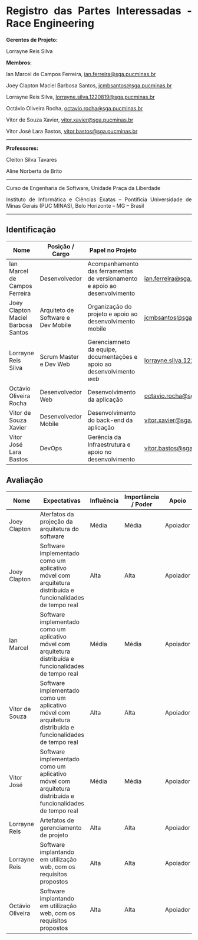 <div align="justify">

# Registro das Partes Interessadas - Race Engineering



**Gerentes de Projeto:**

Lorrayne Reis Silva

**Membros:**

Ian Marcel de Campos Ferreira, ian.ferreira@sga.pucminas.br

Joey Clapton Maciel Barbosa Santos, jcmbsantos@sga.pucminas.br

Lorrayne Reis Silva, lorrayne.silva.1220819@sga.pucminas.br

Octávio Oliveira Rocha, octavio.rocha@sga.pucminas.br

Vitor de Souza Xavier, vitor.xavier@sga.pucminas.br

Vitor José Lara Bastos, vitor.bastos@sga.pucminas.br

---

**Professores:**

Cleiton Silva Tavares


Aline Norberta de Brito

---

Curso de Engenharia de Software, Unidade Praça da Liberdade

Instituto de Informática e Ciências Exatas – Pontifícia Universidade de Minas Gerais (PUC MINAS), Belo Horizonte – MG – Brasil

---

## Identificação

| Nome | Posição / Cargo | Papel no Projeto | Email | Telefone
| --- | --- | --- | --- | --- |
| Ian Marcel de Campos Ferreira  | Desenvolvedor | Acompanhamento das ferramentas de versionamento e apoio ao desenvolvimento | ian.ferreira@sga.pucminas.br  | 31 99108-0373
| Joey Clapton Maciel Barbosa Santos  | Arquiteto de Software e Dev Mobile| Organização do projeto e apoio ao desenvolvimento mobile  | jcmbsantos@sga.pucminas.br  | 31 99381-4531
| Lorrayne Reis Silva  | Scrum Master e Dev Web  | Gerenciamneto da equipe, documentações e apoio ao desenvolvimento *web*  | lorrayne.silva.1220819@sga.pucminas.br  | 31 97520-9457
| Octávio Oliveira Rocha  | Desenvolvedor Web  | Desenvolvimento da aplicação  | octavio.rocha@sga.pucminas.br  | 31 9234-7077
| Vitor de Souza Xavier  | Desenvolvedor Mobile  | Desenvolvimento do back-end da aplicação  | vitor.xavier@sga.pucminas.br  | 31 99102-4051
| Vitor José Lara Bastos  | DevOps  | Gerência da Infraestrutura e apoio no desenvolvimento  | vitor.bastos@sga.pucminas.br  | 31 99666-6120

## Avaliação

| Nome | Expectativas | Influência | Importância / Poder | Apoio | Observações |
| --- | --- | --- | --- | --- | --- |
| Joey Clapton  | Aterfatos da projeção da arquitetura do software | Média | Média | Apoiador |
| Joey Clapton   | Software implementado como um aplicativo móvel com arquitetura distribuída e funcionalidades de tempo real | Alta | Alta | Apoiador |
| Ian Marcel  | Software implementado como um aplicativo móvel com arquitetura distribuída e funcionalidades de tempo real | Média | Média | Apoiador |
| Vitor de Souza  | Software implementado como um aplicativo móvel com arquitetura distribuída e funcionalidades de tempo real | Alta | Alta | Apoiador |
| Vitor José | Software implementado como um aplicativo móvel com arquitetura distribuída e funcionalidades de tempo real | Média | Média | Apoiador |
| Lorrayne Reis  | Artefatos de gerenciamento de projeto | Alta | Alta | Apoiador |
|  Lorrayne Reis | Software implantando em  utilização web, com os requisitos propostos | Alta | Alta | Apoiador |
|  Octávio Oliveira | Software implantando em  utilização web, com os requisitos propostos | Alta | Alta | Apoiador |
  
 </div>
